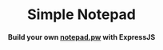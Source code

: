 # <div align="center">Simple Notepad</div>
#### <div align="center">Build your own <a href="https://notepad.pw" target="_blank">notepad.pw</a> with ExpressJS</div>
